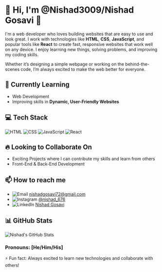 # 👋 Hi, I'm @Nishad3009/Nishad Gosavi 👀
I'm a web developer who loves building websites that are easy to use and look great. I work with technologies like **HTML**, **CSS**, **JavaScript**, and popular tools like **React** to create fast, responsive websites that work well on any device. I enjoy learning new things, solving problems, and improving my coding skills.

Whether it’s designing a simple webpage or working on the behind-the-scenes code, I’m always excited to make the web better for everyone.

## 🌱 Currently Learning
- Web Development
- Improving skills in **Dynamic, User-Friendly Websites**

## 💻 Tech Stack
![HTML](https://img.shields.io/badge/HTML-orange?style=flat&logo=html5)
![CSS](https://img.shields.io/badge/CSS-blue?style=flat&logo=css3)
![JavaScript](https://img.shields.io/badge/JavaScript-yellow?style=flat&logo=javascript)
![React](https://img.shields.io/badge/React-blue?style=flat&logo=react)

## 🔥 Looking to Collaborate On
- Exciting Projects where I can contribute my skills and learn from others
- Front-End & Back-End Development

## 📫 How to reach me
- ![Email](https://img.shields.io/badge/Email-red?style=flat&logo=gmail) [nishadgosavi72@gmail.com](mailto:nishadgosavi72@gmail.com)
- ![Instagram](https://img.shields.io/badge/Instagram-purple?style=flat&logo=instagram) [@nishad_676](https://www.instagram.com/nishad_676?utm_source=qr)
- ![LinkedIn](https://img.shields.io/badge/LinkedIn-blue?style=flat&logo=linkedin) [Nishad Gosavi](https://www.linkedin.com/in/nishad-gosavi-7516812a2)

## 📊 GitHub Stats
![Nishad's GitHub Stats](https://github-readme-stats.vercel.app/api?username=Nishad3009&show_icons=true&theme=dark)

### Pronouns: [He/Him/His]
⚡ Fun fact: Always excited to learn new technologies and collaborate with others!
